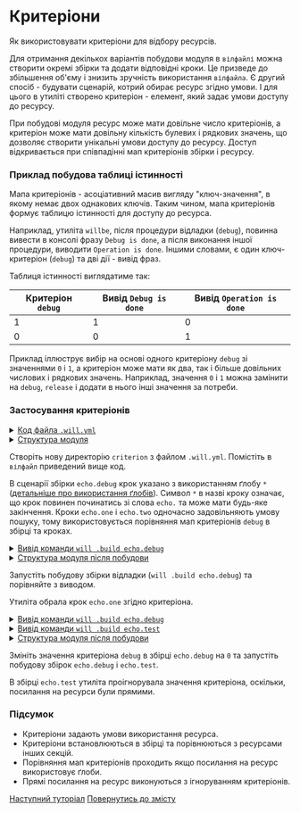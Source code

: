 # Критеріони

Як використовувати критеріони для відбору ресурсів.

Для отримання декількох варіантів побудови модуля в `вілфайлі` можна створити окремі збірки та додати відповідні кроки. Це призведе до збільшення об'єму і знизить зручність використання `вілфайла`. Є другий спосіб - будувати сценарій, котрий обирає ресурс згідно умови. І для цього в утиліті створено критеріон - елемент, який задає умови доступу до ресурсу.  

При побудові модуля ресурс може мати довільне число критеріонів, а критеріон може мати довільну кількість булевих і рядкових значень, що дозволяє створити унікальні умови доступу до ресурсу. Доступ відкривається при співпадінні мап критеріонів збірки і ресурсу.   

### Приклад побудова таблиці істинності 

Мапа критеріонів - асоціативний масив вигляду "ключ-значення", в якому немає двох однакових ключів. Таким чином, мапа критеріонів формує таблицю істинності для доступу до ресурса.  

Наприклад, утиліта `willbe`, після процедури відладки (`debug`), повинна вивести в консолі фразу `Debug is done`, а після виконання іншої процедури, виводити `Operation is done`.  Іншими словами, є один ключ-критеріон (`debug`) та дві дії - вивід фраз.  

Таблиця істинності виглядатиме так:  

| Критеріон `debug` | Вивід `Debug is done` | Вивід `Operation is done`       |
|-------------------|-----------------------|---------------------------------|
| 1                 | 1                     | 0                               |
| 0                 | 0                     | 1                               |

Приклад іллюструє вибір на основі одного критеріону `debug` зі значеннями `0` i `1`, а критеріон може мати як два, так і більше  довільних числових і рядкових значень. Наприклад, значення `0` i `1` можна замінити на `debug`, `release` і додати в нього інші значення за потреби.     

### Застосування критеріонів 

<details>
  <summary><u>Код файла <code>.will.yml</code></u></summary>

```yaml
about :

    name : buildModuleWithCriterion
    description : "Output of various phrases using criterions"
    version : 0.0.1
    keywords :
        - willbe

step :

  echo.one :
    shell : echo "Debug is done"
    currentPath : '.'
    criterion :
       debug : 1

  echo.two :
    shell : echo "Operation is done"
    currentPath : '.'
    criterion :
       debug : 0

build :

  echo.debug:
    criterion :
       debug : 1
    steps :
       - echo.*

  echo.test:
    criterion :
       debug : 1
    steps :
       - echo.one
       - echo.two

```

</details>
<details>
  <summary><u>Структура модуля</u></summary>

```
criterion
    └── .will.yml

```

</details>

Створіть нову директорію `criterion` з файлом `.will.yml`. Помістіть в `вілфайл` приведений вище код.

В сценарії збірки `echo.debug` крок указано з використанням ґлобу `*` ([детальніше про використання ґлобів](SelectorsWithGlob.md)). Символ `*` в назві кроку означає, що крок повинен починатись зі слова `echo.` та може мати будь-яке закінчення. Кроки `echo.one` і `echo.two` одночасно задовільняють умову пошуку, тому використовується порівняння мап критеріонів `debug` в збірці та кроках.  

<details>
  <summary><u>Вивід команди <code>will .build echo.debug</code></u></summary>

```
[user@user ~]$ will .build echo.debug
...
Building echo.debug
 > echo "Debug is done"
Debug is done
  Built echo.debug in 0.062s

```

</details>
<details>
  <summary><u>Структура модуля після побудови</u></summary>

```
criterion
    └── .will.yml

```

</details>

Запустіть побудову збірки відладки (`will .build echo.debug`) та порівняйте з виводом. 

Утиліта обрала крок `echo.one` згідно критеріона.  

<details>
    <summary><u>Вивід команди <code>will .build echo.debug</code></u></summary>

```
[user@user ~]$ will .build echo.debug
...
  Building echo.debug
 > echo "Operation is done"
Operation is done
  Built echo.debug in 0.102s

```

</details>
<details>
  <summary><u>Вивід команди <code>will .build echo.test</code></u></summary>

```
[user@user ~]$ will .build echo.test
...
  Building echo.test
 > echo "Debug is done"
Debug is done
 > echo "Operation is done"
Operation is done
  Built echo.test in 0.132s

```

</details>
<details>
  <summary><u>Структура модуля після побудови</u></summary>

```
criterion
    └── .will.yml

```

</details> 

Змініть значення критеріона `debug` в збірці `echo.debug` на `0` та запустіть побудову збірок `echo.debug` і `echo.test`.

В збірці `echo.test` утиліта проігнорувала значення критеріона, оскільки, посилання на ресурси були прямими.

### Підсумок

- Критеріони задають умови використання ресурса.  
- Критеріони встановлюються в збірці та порівнюються з ресурсами інших секцій.  
- Порівняння мап критеріонів проходить якщо посилання на ресурс використовує ґлоби.  
- Прямі посилання на ресурс виконуються з ігноруванням критеріонів.

[Наступний туторіал](CriterionDefault.md)
[Повернутись до змісту](../README.md#tutorials)
